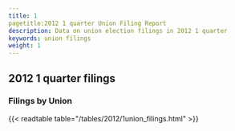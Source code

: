 ```yaml
---
title: 1
pagetitle:2012 1 quarter Union Filing Report
description: Data on union election filings in 2012 1 quarter 
keywords: union filings
weight: 1
---
```


## 2012 1 quarter filings

### Filings by Union
{{< readtable table="/tables/2012/1union_filings.html" >}}
